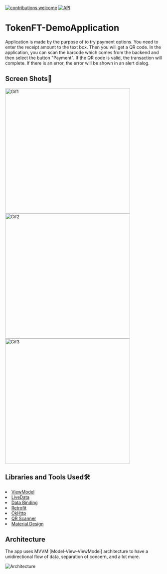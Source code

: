 <a href="https://github.com/CanerGures/TokenFT-DemoApplication/pulls"><img src="https://img.shields.io/badge/contributions-welcome-brightgreen.svg?style=flat" alt="contributions welcome" /></a>
<a href="https://android-arsenal.com/api?level=21"><img src="https://img.shields.io/badge/API-21%2B-brightgreen.svg?style=flat" alt="API" /></a>


# TokenFT-DemoApplication

Application is made by the purpose of to try payment options. You need to enter the receipt amount to the text box. Then you will get a QR code. In the application, you can scan the barcode which comes from the backend and then select the button "Payment". If the QR code is valid, the transaction will complete. If there is an error, the error will be shown in an alert dialog. 

## Screen Shots📱

<p><img height= "400" src="https://media.giphy.com/media/TM8RlBxZcEQFSKLzPg/giphy.gif" alt="Gif1" />
<img height= "400" src="https://media.giphy.com/media/gSPLgiCAeEr5eHJHed/giphy.gif" alt="Gif2" />
<img height= "400" src="https://media.giphy.com/media/UzNtd0pOaodVVs93bY/giphy.gif" alt="Gif3" /></p>

## Libraries and Tools Used🛠 

<li><a href="https://developer.android.com/topic/libraries/architecture/viewmodel">ViewModel</a></li>
<li><a href="https://developer.android.com/topic/libraries/architecture/livedata">LiveData</a></li>
<li><a href="https://developer.android.com/topic/libraries/data-binding">Data Binding</a></li>
<li><a href="https://square.github.io/retrofit/">Retrofit</a></li>
<li><a href="https://github.com/square/okhttp">OkHttp</a></li> 
<li><a href="https://github.com/journeyapps/zxing-android-embedded">QR Scanner</a></li>
<li><a href="https://material.io/develop/android/docs/getting-started/">Material Design</a></li>

## Architecture
The app uses MVVM [Model-View-ViewModel] architecture to have a unidirectional flow of data, separation of concern, and a lot more.

![Architecture](https://developer.android.com/topic/libraries/architecture/images/final-architecture.png)



